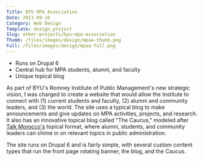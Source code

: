 ```yaml
---
Title: BYU MPA Association
Date: 2011-09-16
Category: Web Design
Template: design_project
Slug: other-projects/byu-mpa-association
Thumb: /files/images/design/mpaa-thumb.png
Full: /files/images/design/mpaa-full.png
---
```


* Runs on Drupal 6
* Central hub for MPA students, alumni, and faculty
* Unique topical blog

As part of BYU's Romney Institute of Public Management's new strategic vision, I was charged to create a website that would allow the Institute to connect with (1) current students and faculty, (2) alumni and community leaders, and (3) the world. The site uses a typical blog to make announcements and give updates on MPA activities, projects, and research. It also has an innovative topical blog called "The Caucus," modeled after [Talk Morocco's](http://www.talkmorocco.net/) topical format, where alumni, students, and community leaders can chime in on relevant topics in public administration. 

The site runs on Drupal 6 and is fairly simple, with several custom content types that run the front page rotating banner, the blog, and the Caucus. 

